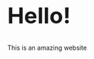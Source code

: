 <style>
  h1{
     font-size: 50px;
     }
</style>  
<h1>Hello!</h1>
<main>
  <p>This is an amazing website</p>
</main>
